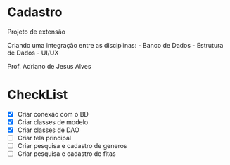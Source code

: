 # Cadastro

Projeto de extensão

Criando uma integração entre as disciplinas:
	- Banco de Dados
	- Estrutura de Dados
	- UI/UX

Prof. Adriano de Jesus Alves

# CheckList
- [x] Criar conexão com o BD
- [x] Criar classes de modelo
- [x] Criar classes de DAO
- [ ] Criar tela principal
- [ ] Criar pesquisa e cadastro de generos
- [ ] Criar pesquisa e cadastro de fitas